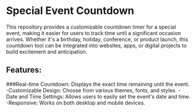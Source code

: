 # Special Event Countdown
This repository provides a customizable countdown timer for a special event, making it easier for users to track time until a significant occasion arrives. Whether it's a birthday, holiday, conference, or product launch, this countdown tool can be integrated into websites, apps, or digital projects to build excitement and anticipation.
## Features:
###Real-time Countdown: Displays the exact time remaining until the event.
-Customizable Design: Choose from various themes, fonts, and styles.
-Date and Time Settings: Allows users to easily set the event's date and time.
-Responsive: Works on both desktop and mobile devices.
